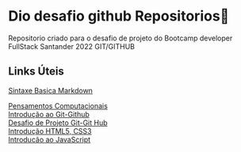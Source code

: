 # Dio desafio github Repositorios:runner:
Repositorio criado para o desafio de projeto do Bootcamp developer FullStack Santander 2022 GIT/GITHUB

## Links Úteis ##
[Sintaxe Basica Markdown](https://www.markdownguide.org/)


[Pensamentos Computacionais](https://github.com/Cronuzgamer/Dio-desafio-github-Repositorios/tree/main/Pensamento%20Computacional)<br>
[Introdução ao Git-Github](https://github.com/Cronuzgamer/Dio-desafio-github-Repositorios/tree/main/Introducao%20ao%20Git%20e%20ao%20Git%20Hub)<br>
[Desafio de Projeto Git-Git Hub](https://github.com/Cronuzgamer/Dio-desafio-github-Repositorios/tree/main/Desafio%20de%20Projeto%20Git-Git%20Hub)<br>
[Introdução HTML5, CSS3](https://github.com/Cronuzgamer/Dio-desafio-github-Repositorios/tree/main/Introdu%C3%A7%C3%A3o%20ao%20HTML5%2CCSS3%2CJS/Introdu%C3%A7%C3%A3o%20a%20Criacao%20de%20websites%20com%20HTML5%20e%20CSS3/Site)<br>
[Introducão ao JavaScript](https://github.com/Cronuzgamer/Dio-desafio-github-Repositorios/tree/main/Introdu%C3%A7ao%20ao%20JavaScript)<br>
